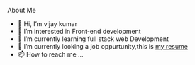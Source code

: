About Me
- 👋 Hi, I’m vijay kumar 
- 👀 I’m interested in Front-end development 
- 🌱 I’m currently learning full stack web Development
- 💞️ I’m currently looking a job oppurtunity,this is <a target="_blank" href="https://s3-ap-south-1.amazonaws.com/nkb-backend-ccbp-media-static/ccbp_prod/media/resume_generated/Vijaya_kumar_2022-09-21-195250.pdf">my resume</a>
- 📫 How to reach me ...

<!---
vijaykola99/vijaykola99 is a ✨ special ✨ repository because its `README.md` (this file) appears on your GitHub profile.
You can click the Preview link to take a look at your changes.
--->
